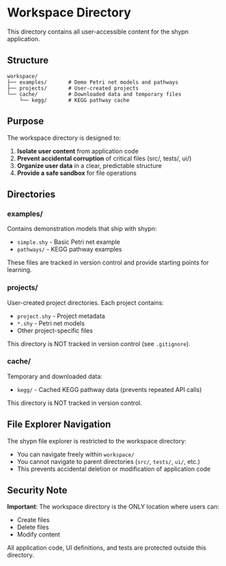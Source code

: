 # Workspace Directory

This directory contains all user-accessible content for the shypn application.

## Structure

```
workspace/
├── examples/       # Demo Petri net models and pathways
├── projects/       # User-created projects
└── cache/          # Downloaded data and temporary files
    └── kegg/       # KEGG pathway cache
```

## Purpose

The workspace directory is designed to:

1. **Isolate user content** from application code
2. **Prevent accidental corruption** of critical files (src/, tests/, ui/)
3. **Organize user data** in a clear, predictable structure
4. **Provide a safe sandbox** for file operations

## Directories

### examples/
Contains demonstration models that ship with shypn:
- `simple.shy` - Basic Petri net example
- `pathways/` - KEGG pathway examples

These files are tracked in version control and provide starting points for learning.

### projects/
User-created project directories. Each project contains:
- `project.shy` - Project metadata
- `*.shy` - Petri net models
- Other project-specific files

This directory is NOT tracked in version control (see `.gitignore`).

### cache/
Temporary and downloaded data:
- `kegg/` - Cached KEGG pathway data (prevents repeated API calls)

This directory is NOT tracked in version control.

## File Explorer Navigation

The shypn file explorer is restricted to the workspace directory:
- You can navigate freely within `workspace/`
- You cannot navigate to parent directories (`src/`, `tests/`, `ui/`, etc.)
- This prevents accidental deletion or modification of application code

## Security Note

**Important**: The workspace directory is the ONLY location where users can:
- Create files
- Delete files
- Modify content

All application code, UI definitions, and tests are protected outside this directory.
